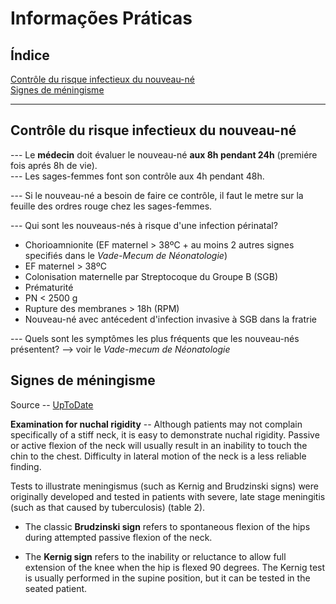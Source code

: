 # Informações Práticas

## Índice

[Contrôle du risque infectieux du nouveau-né]()  
[Signes de méningisme]()  

---


## Contrôle du risque infectieux du nouveau-né

--- Le **médecin** doit évaluer le nouveau-né **aux 8h pendant 24h** (premiére fois aprés 8h de vie).  
--- Les sages-femmes font son contrôle aux 4h pendant 48h.  

--- Si le nouveau-né a besoin de faire ce contrôle, il faut le metre sur la feuille des ordres rouge chez les sages-femmes.

--- Qui sont les nouveaus-nés à risque d'une infection périnatal?

- Chorioamnionite (EF maternel > 38ºC + au moins 2 autres signes specifiés dans le *Vade-Mecum de Néonatologie*)
- EF maternel > 38ºC
- Colonisation maternelle par Streptocoque du Groupe B (SGB)
- Prématurité
- PN < 2500 g
- Rupture des membranes > 18h (RPM)
- Nouveau-né avec antécedent d'infection invasive à SGB dans la fratrie

--- Quels sont les symptômes les plus fréquents que les nouveau-nés présentent? --> voir le *Vade-mecum de Néonatologie*


## Signes de méningisme

Source -- [UpToDate](https://www.uptodate.com/contents/clinical-features-and-diagnosis-of-acute-bacterial-meningitis-in-adults)

**Examination for nuchal rigidity** -- Although patients may not complain specifically of a stiff neck, it is easy to demonstrate nuchal rigidity. Passive or active flexion of the neck will usually result in an inability to touch the chin to the chest. Difficulty in lateral motion of the neck is a less reliable finding.

Tests to illustrate meningismus (such as Kernig and Brudzinski signs) were originally developed and tested in patients with severe, late stage meningitis (such as that caused by tuberculosis) (table 2).

- The classic **Brudzinski sign** refers to spontaneous flexion of the hips during attempted passive flexion of the neck.

- The **Kernig sign** refers to the inability or reluctance to allow full extension of the knee when the hip is flexed 90 degrees. The Kernig test is usually performed in the supine position, but it can be tested in the seated patient.
